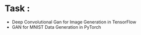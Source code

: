 # Task :
* Deep Convolutional Gan for Image Generation in TensorFlow
* GAN for MNIST Data Generation in PyTorch

